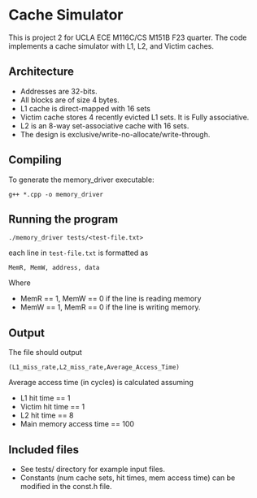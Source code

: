 # Cache Simulator

This is project 2 for UCLA ECE M116C/CS M151B F23 quarter. The code implements a cache simulator with L1, L2, and Victim caches.

## Architecture
- Addresses are 32-bits.
- All blocks are of size 4 bytes.
- L1 cache is direct-mapped with 16 sets
- Victim cache stores 4 recently evicted L1 sets. It is Fully associative.
- L2 is an 8-way set-associative cache with 16 sets.
- The design is exclusive/write-no-allocate/write-through. 

## Compiling
To generate the memory_driver executable:
```
g++ *.cpp -o memory_driver
```

## Running the program
```
./memory_driver tests/<test-file.txt>
```
each line in `test-file.txt` is formatted as 
```
MemR, MemW, address, data
```
Where 
- MemR == 1, MemW == 0 if the line is reading memory
- MemW == 1, MemR == 0 if the line is writing memory.

## Output
The file should output
```
(L1_miss_rate,L2_miss_rate,Average_Access_Time)
```
Average access time (in cycles) is calculated assuming 
- L1 hit time == 1
- Victim hit time == 1
- L2 hit time == 8
- Main memory access time == 100 

## Included files
- See tests/ directory for example input files.
- Constants (num cache sets, hit times, mem access time) can be modified in the const.h file.
